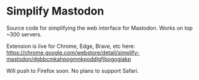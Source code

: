 # Simplify Mastodon

Source code for simplifying the web interface for Mastodon. Works on top ~300 servers. 

Extension is live for Chrome, Edge, Brave, etc here:
https://chrome.google.com/webstore/detail/simplify-mastodon/dgbbcmkahpogmnkpoddlgfjbogogiakp

Will push to Firefox soon. No plans to support Safari.
